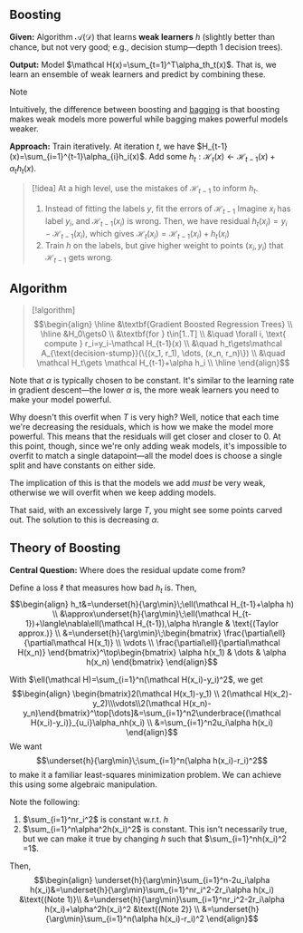 ## Boosting

**Given:** Algorithm $\mathcal A(\mathcal D)$ that learns **weak learners** $h$ (slightly better than chance, but not very good; e.g., decision stump—depth 1 decision trees).

**Output:** Model $\mathcal H(x)=\sum_{t=1}^T\alpha_th_t(x)$. That is, we learn an ensemble of weak learners and predict by combining these. 

>[!note]
>Intuitively, the difference between boosting and [bagging](Random%20Forests.md#Bagging) is that boosting makes weak models more powerful while bagging makes powerful models weaker.

**Approach:** Train iteratively. At iteration $t$, we have $H_{t-1}(x)=\sum_{i=1}^{t-1}\alpha_{i}h_i(x)$. Add some $h_t: \mathcal H_t(x)\gets \mathcal H_{t-1}(x)+\alpha_th_t(x)$. 

>[!idea]
>At a high level, use the mistakes of $\mathcal H_{t-1}$ to inform $h_t$.
>1. Instead of fitting the labels $y$, fit the errors of $\mathcal H_{t-1}$
>	Imagine $x_i$ has label $y_i$, and $\mathcal H_{t-1}(x_i)$ is wrong. Then, we have residual $h_t(x_i)=y_i-\mathcal H_{t-1}(x_i)$, which gives $\mathcal H_t(x_i)=\mathcal H_{t-1}(x_i)+h_t(x_i)$
>2. Train $h$ on the labels, but give higher weight to points $(x_i, y_i)$ that $\mathcal H_{t-1}$ gets wrong.

## Algorithm

>[!algorithm]
>$$\begin{align}
\hline
&\textbf{Gradient Boosted Regression Trees} \\
\hline
&H_0\gets0 \\
&\textbf{for } t\in[1..T] \\
&\quad \forall i, \text{ compute } r_i=y_i-\mathcal H_{t-1}(x) \\
&\quad h_t\gets\mathcal A_{\text{decision-stump}}(\{(x_1, r_1), \dots, (x_n, r_n)\}) \\
&\quad \mathcal H_t\gets \mathcal H_{t-1}+\alpha h_i \\
\hline
\end{align}$$

Note that $\alpha$ is typically chosen to be constant. It's similar to the learning rate in gradient descent—the lower $\alpha$ is, the more weak learners you need to make your model powerful.

Why doesn't this overfit when $T$ is very high? Well, notice that each time we're decreasing the residuals, which is how we make the model more powerful. This means that the residuals will get closer and closer to 0. At this point, though, since we're only adding weak models, it's impossible to overfit to match a single datapoint—all the model does is choose a single split and have constants on either side. 

The implication of this is that the models we add *must* be very weak, otherwise we will overfit when we keep adding models.

That said, with an excessively large $T$, you might see some points carved out. The solution to this is decreasing $\alpha$. 

## Theory of Boosting

**Central Question:** Where does the residual update come from?

Define a loss $\ell$ that measures how bad $h_t$ is. Then,
$$\begin{align}
h_t&=\underset{h}{\arg\min}\;\ell(\mathcal H_{t-1}+\alpha h) \\
&\approx\underset{h}{\arg\min}\;\ell(\mathcal H_{t-1})+\langle\nabla\ell(\mathcal H_{t-1}),\alpha h\rangle & \text{(Taylor approx.)} \\
&=\underset{h}{\arg\min}\;\begin{bmatrix}
\frac{\partial\ell}{\partial\mathcal H(x_1)} \\ \vdots \\ \frac{\partial\ell}{\partial\mathcal H(x_n)}
\end{bmatrix}^\top\begin{bmatrix}
\alpha h(x_1) & \dots & \alpha h(x_n)
\end{bmatrix}
\end{align}$$

With $\ell(\mathcal H)=\sum_{i=1}^n(\mathcal H(x_i)-y_i)^2$, we get
$$\begin{align}
\begin{bmatrix}2(\mathcal H(x_1)-y_1) \\ 2(\mathcal H(x_2)-y_2)\\\vdots\\2(\mathcal H(x_n)-y_n)\end{bmatrix}^\top[\dots]&=\sum_{i=1}^n2\underbrace{(\mathcal H(x_i)-y_i)}_{u_i}\alpha_nh(x_i) \\
&=\sum_{i=1}^n2u_i\alpha h(x_i)
\end{align}$$
We want $$\underset{h}{\arg\min}\;\sum_{i=1}^n(\alpha h(x_i)-r_i)^2$$to make it a familiar least-squares minimization problem. We can achieve this using some algebraic manipulation.

Note the following:
1. $\sum_{i=1}^nr_i^2$ is constant w.r.t. $h$
2. $\sum_{i=1}^n\alpha^2h(x_i)^2$ is constant. This isn't necessarily true, but we can make it true by changing $h$ such that $\sum_{i=1}^nh(x_i)^2 =1$. 

Then,
$$\begin{align}
\underset{h}{\arg\min}\sum_{i=1}^n-2u_i\alpha h(x_i)&=\underset{h}{\arg\min}\sum_{i=1}^nr_i^2-2r_i\alpha h(x_i) &\text{(Note 1)}\\
&=\underset{h}{\arg\min}\sum_{i=1}^nr_i^2-2r_i\alpha h(x_i)+\alpha^2h(x_i)^2 &\text{(Note 2)} \\
&=\underset{h}{\arg\min}\sum_{i=1}^n(\alpha h(x_i)-r_i)^2
\end{align}$$

